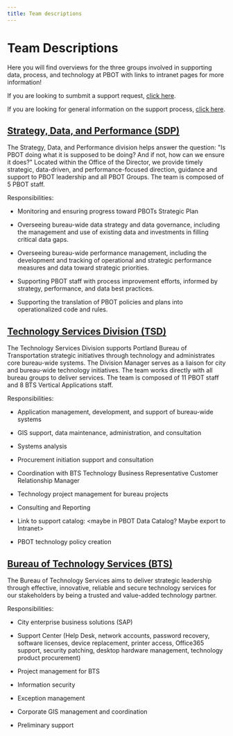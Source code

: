 ```yaml
---
title: Team descriptions
---
```


# Team Descriptions

Here you will find overviews for the three groups involved in supporting data, process, and technology at PBOT with links to intranet pages for more information!

If you are looking to sumbmit a support request, [click here](./requests).

If you are looking for general information on the support process, [click here](./index).

## [Strategy, Data, and Performance (SDP)](https://employees.portland.gov/pbot/strategy-data-and-performance)

The Strategy, Data, and Performance division helps answer the question: "Is PBOT doing what it is supposed to be doing? And if not, how can we ensure it does?" Located within the Office of the Director, we provide timely strategic, data-driven, and performance-focused direction, guidance and support to PBOT leadership and all PBOT Groups. The team is composed of 5 PBOT staff.

Responsibilities:

- Monitoring and ensuring progress toward PBOTs Strategic Plan

- Overseeing bureau-wide data strategy and data governance, including the management and use of existing data and investments in filling critical data gaps.

- Overseeing bureau-wide performance management, including the development and tracking of operational and strategic performance measures and data toward strategic priorities.

- Supporting PBOT staff with process improvement efforts, informed by strategy, performance, and data best practices.

- Supporting the translation of PBOT policies and plans into operationalized code and rules.

## [Technology Services Division (TSD)](https://employees.portland.gov/pbot/technology-resources)

The Technology Services Division supports Portland Bureau of Transportation strategic initiatives through technology and administrates core bureau-wide systems. The Division Manager serves as a liaison for city and bureau-wide technology initiatives. The team works directly with all bureau groups to deliver services. The team is composed of 11 PBOT staff and 8 BTS Vertical Applications staff.

Responsibilities:

- Application management, development, and support of bureau-wide systems

- GIS support, data maintenance, administration, and consultation

- Systems analysis

- Procurement initiation support and consultation

- Coordination with BTS Technology Business Representative Customer Relationship Manager

- Technology project management for bureau projects

- Consulting and Reporting

- Link to support catalog: <maybe in PBOT Data Catalog? Maybe export to Intranet>

- PBOT technology policy creation

## [Bureau of Technology Services (BTS)](https://employees.portland.gov/technology)

The Bureau of Technology Services aims to deliver strategic leadership through effective, innovative, reliable and secure technology services for our stakeholders by being a trusted and value-added technology partner.

Responsibilities:

- City enterprise business solutions (SAP)

- Support Center (Help Desk, network accounts, password recovery, software licenses, device replacement, printer access, Office365 support, security patching, desktop hardware management, technology product procurement)

- Project management for BTS

- Information security

- Exception management

- Corporate GIS management and coordination

- Preliminary support
